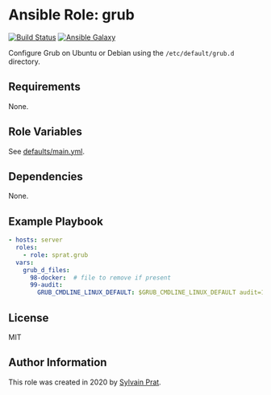 Ansible Role: grub
==================

[![Build Status][build_badge]][build_link]
[![Ansible Galaxy][galaxy_badge]][galaxy_link]

Configure Grub on Ubuntu or Debian using the `/etc/default/grub.d` directory.

Requirements
------------

None.

Role Variables
--------------

See [defaults/main.yml](defaults/main.yml).

Dependencies
------------

None.

Example Playbook
----------------

```yaml
- hosts: server
  roles:
    - role: sprat.grub
  vars:
    grub_d_files:
      98-docker:  # file to remove if present
      99-audit:
        GRUB_CMDLINE_LINUX_DEFAULT: $GRUB_CMDLINE_LINUX_DEFAULT audit=1
```

License
-------

MIT

Author Information
------------------

This role was created in 2020 by [Sylvain Prat](https://github.com/sprat).


[build_badge]:  https://travis-ci.com/sprat/ansible-role-grub.svg?branch=master
[build_link]:   https://travis-ci.com/sprat/ansible-role-grub
[galaxy_badge]: https://img.shields.io/ansible/role/52111
[galaxy_link]:  https://galaxy.ansible.com/sprat/grub
